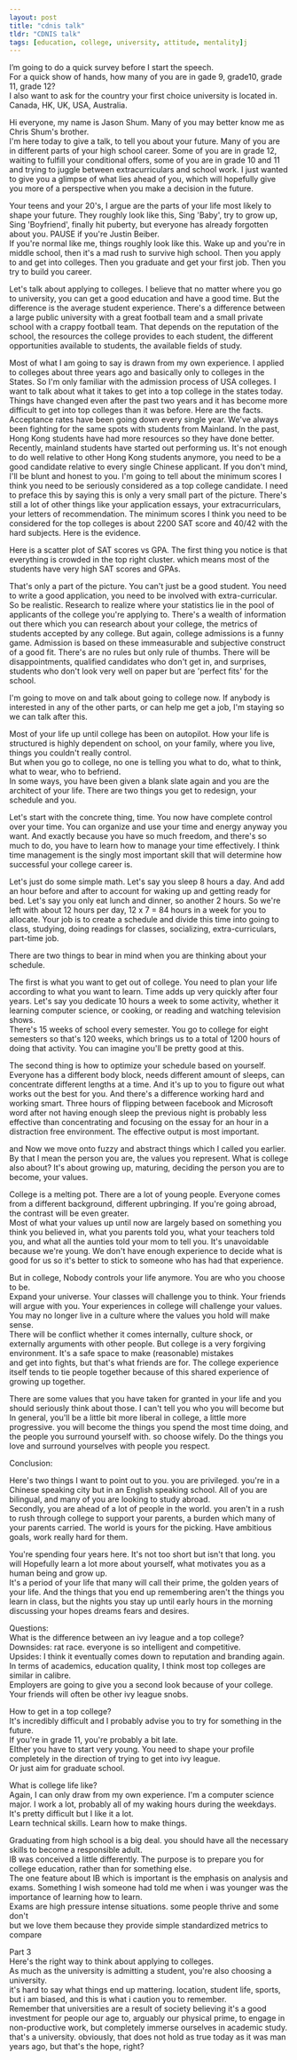 ```yaml
---
layout: post
title: "cdnis talk"
tldr: "CDNIS talk"
tags: [education, college, university, attitude, mentality]j
---
```


I’m going to do  a quick survey before I start the speech.  
For a quick show of hands, how many of you are in gade 9, grade10, grade 11, grade 12?  
I also want to ask for the country your first choice university is located in. Canada, HK, UK, USA, Australia.

Hi everyone, my name is Jason Shum. Many of you may better know me as Chris Shum's brother.   
I'm here today to give a talk, to tell you about your future. Many of you are in different parts of your high school career. Some of you are in grade 12, waiting to fulfill your conditional offers, some of you are in grade 10 and 11 and trying to juggle between extracurriculars and school work. I just wanted to give you a glimpse of what lies ahead of you, which will hopefully give you more of a perspective when you make a decision in the future.

Your teens and your 20's, I argue are the parts of your life most likely to shape your future. They roughly look like this, Sing 'Baby', try to grow up, Sing 'Boyfriend', finally hit puberty, but everyone has already forgotten about you. PAUSE if you're Justin Beiber.   
If you're normal like me, things roughly look like this. Wake up and you're in middle school, then it's a mad rush to survive high school. Then you apply to and get into colleges. Then you graduate and get your first job. Then you try to build you career. 

Let's talk about applying to colleges. I believe that no matter where you go to university, you can get a good education and have a good time. But the difference is the average student experience. There's a difference between a large public university with a great football team and a small private school with a crappy football team. That depends on the reputation of the school, the resources the college provides to each student, the different opportunities available to students, the available fields of study.

Most of what I am going to say is drawn from my own experience. I applied to colleges about three years ago and basically only to colleges in the States. So I'm only familiar with the admission process of USA colleges. I want to talk about what it takes to get into a top college in the states today. Things have changed even after the past two years and it has become more difficult to get into top colleges than it was before. Here are the facts. Acceptance rates have been going down every single year. We've always been fighting for the same spots with students from Mainland. In the past, Hong Kong students have had more resources so they have done better. Recently, mainland students have started out performing us. It's not enough to do well relative to other Hong Kong students anymore, you need to be a good candidate relative to every single Chinese applicant. If you don't mind, I'll be blunt and honest to you. I'm going to tell about the minimum scores I think you need to be seriously considered as a top college candidate.  I need to preface this by saying this is only a very small part of the picture. There's still a lot of other things like your application essays, your extracurriculars, your letters of recommendation. The minimum scores I think you need to be considered for the top colleges is about 2200 SAT score and 40/42 with the hard subjects. Here is the evidence. 

Here is a scatter plot of SAT scores vs GPA. The first thing you notice is that everything is crowded in the top right cluster. which means most of the students have very high SAT scores and GPAs. 

That's only a part of the picture. You can't just be a good student. You need to write a good application, you need to be involved with extra-curricular.  So be realistic. Research to realize where your statistics lie in the pool of applicants of the college you're applying to. There's a wealth of information out there which you can research about your college, the metrics of students accepted by any college. But again, college admissions is a funny game. Admission is based on these immeasurable and subjective construct of a good fit.  There's are no rules but only rule of thumbs. There will be disappointments, qualified candidates who don't get in, and surprises, students who don't look very well on paper but are 'perfect fits' for the school.

I'm going to move on and talk about going to college now. If anybody is interested in any of the other parts, or can help me get a job, I'm staying so we can talk after this.

Most of your life up until college has been on autopilot. How your life is structured is highly dependent on school, on your family, where you live, things you couldn't really control.  
But when you go to college, no one is telling you what to do, what to think, what to wear, who to befriend.  
In some ways, you have been given a blank slate again and you are the architect of your life. There are two things you get to redesign, your schedule and you.

Let's start with the concrete thing, time. You now have complete control over your time. You can organize and use your time and energy anyway you want. And exactly because you have so much freedom, and there's so much to do, you have to learn how to manage your time effectively.
I think time management is the singly most important skill that will determine how successful your college career is.

Let's just do some simple math. Let's say you sleep 8 hours a day. And add an hour before and after to account for waking up and getting ready for bed. Let's say you only eat lunch and dinner, so another 2 hours.  So we're left with about 12 hours per day, 12 x 7 = 84 hours in a week for you to allocate. Your job is to create a schedule and divide this time into going to class, studying, doing readings for classes, socializing, extra-curriculars, part-time job.

There are two things to bear in mind when you are thinking about your schedule.

The first is what you want to get out of college. You need to plan your life according to what you want to learn. Time adds up very quickly after four years. Let's say you dedicate 10 hours a week to some activity, whether it learning computer science, or cooking, or reading and watching television shows.  
There's 15 weeks of school every semester. You go to college for eight semesters so that's 120 weeks, which brings us to a total of 1200 hours of doing that activity. You can imagine you'll be pretty good at this. 

The second thing is how to optimize your schedule based on yourself.  
Everyone has a different body block, needs different amount of sleeps, can concentrate different lengths at a time. And it's up to you to figure out what works out the best for you. And there's a difference working hard and working smart. Three hours of flipping between facebook and Microsoft word after not having enough sleep the previous night is probably less effective than concentrating and focusing on the essay for an hour in a distraction free environment.
The effective output is most important.

and Now we move onto fuzzy and abstract things which I called you earlier. By that I mean the person you are, the values you represent. What is college also about? It's about growing up, maturing, deciding the person you are to become, your values.

College is a melting pot. There are a lot of young people. Everyone comes from a different background, different upbringing. If you're going abroad, the contrast will be even greater.  
Most of what your values up until now are largely based on something you think you believed in, what you parents told you, what your teachers told you, and what all the aunties told your mom to tell you. It's unavoidable because we're young. We don't have enough experience to decide what is good for us so it's better to stick to someone who has had that experience.

But in college, Nobody controls your life anymore. You are who you choose to be.  
Expand your universe. Your classes will challenge you to think. Your friends will argue with you. Your experiences in college will challenge your values.  
You may no longer live in a culture where the values you hold will make sense.  
There will be conflict whether it comes internally, culture shock, or externally arguments with other people. But college is a very forgiving environment. It's a safe space to make (reasonable) mistakes  
and get into fights, but that's what friends are for. The college experience itself tends to tie people together because of this shared experience of growing up together.

There are some values that you have taken for granted in your life and you should seriously think about those. I can't tell you who you will become but In general, you'll be a little bit more liberal in college, a little more progressive. you will become the things you spend the most time doing, and the people you surround yourself with. so choose wifely. Do the things you love and surround yourselves with people you respect. 

Conclusion:

Here's two things I want to point out to you. you are privileged. you're in a Chinese speaking city but in an English speaking school. All of you are bilingual, and many of you are looking to study abroad.  
Secondly, you are ahead of a lot of people in the world. you aren't in a rush to rush through college to support your parents, a burden which many of your parents carried. The world is yours for the picking. Have ambitious goals, work really hard for them.

You're spending four years here. It's not too short but isn't that long. you will Hopefully learn a lot more about yourself, what motivates you as a human being and grow up.  
It's a period of your life that many will call their prime, the golden years of your life. And the things that you end up remembering aren't the things you learn in class, but the nights you stay up until early hours in the morning discussing your hopes dreams fears and desires.

Questions:  
What is the difference between an ivy league and a top college?  
Downsides: rat race. everyone is so intelligent and competitive.  
Upsides: I think it eventually comes down to reputation and branding again.  
In terms of academics, education quality, I think most top colleges are similar in calibre.   
Employers are going to give you a second look because of your college. Your friends will often be other ivy league snobs.

How to get in a top college?  
It's incredibly difficult and I probably advise you to try for something in the future.   
If you're in grade 11, you're probably a bit late.  
EIther you have to start very young. You need to shape your profile completely in the direction of trying to get into ivy league.  
Or just aim for graduate school. 

What is college life like?  
Again, I can only draw from my own experience. I'm a computer science major. I work a lot, probably all of my waking hours during the weekdays. It's pretty difficult but I like it a lot.   
Learn technical skills. Learn how to make things.

Graduating from high school is a big deal. you should have all the necessary skills to become a responsible adult.  
IB was conceived a little differently. The purpose is to prepare you for college education, rather than for something else.  
The one feature about IB which is important is the emphasis on analysis and exams.
Something I wish someone had told me when i was younger was the importance of learning how to learn.  
Exams are high pressure intense situations. some people thrive and some don't  
but we love them because they provide simple standardized metrics to compare

Part 3  
Here's the right way to think about applying to colleges.  
As much as the university is admitting a student, you're also choosing a university.  
it's hard to say what things end up mattering. location, student life, sports, but i am biased, and this is what i caution you to remember.  
Remember that universities are a result of society believing it's a good investment for people our age to, arguably our physical prime, to engage in non-productive work, but completely immerse ourselves in academic study. that's a university. obviously, that does not hold as true today as it was man years ago, but that's the hope, right?

